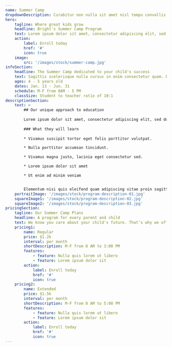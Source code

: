 ```yaml
---
name: Summer Camp
dropdownDescription: Curabitur non nulla sit amet nisl tempu convallis quis ac lectus.
hero:
    tagline: Where great kids grow
    headline: Bright's Summer Camp Program
    text: Lorem ipsum dolor sit amet, consectetur adipiscing elit, sed do eiusmod tempor incididunt ut labore et dolore magna aliqua. Aenean et tortor at risus viverra adipiscing at in.
    action:
        label: Enroll today
        href: '#'
        icon: true
    image:
        src: '/images/stock/summer-camp.jpg'
infoSection:
    headline: The Summer Camp dedicated to your child's success
    text: Sagittis scelerisque nulla cursus in enim consectetur quam. Dictum urna sed consectetur neque tristique pellentesque. Blandit amet, sed aenean erat arcu morbi.
    ages: 4 - 5 years old
    dates: Jan. 13 - Jun. 31
    schedule: M-F from 8AM - 5 PM
    classSize: Student to teacher ratio of 10:1
descriptionSection:
    text: >
        ## Our unique approach to education
                
        Lorem ipsum dolor sit amet, consectetur adipiscing elit, sed do eiusmod tempor incididunt ut labore et dolore magna aliqua. Nisl pretium fusce id velit ut. Id porta nibh venenatis cras sed felis eget velit. Ut morbi tincidunt augue interdum velit. Ipsum faucibus vitae aliquet nec ullamcorper sit amet. Viverra orci sagittis eu volutpat odio facilisis mauris. Diam quis enim lobortis scelerisque fermentum. Viverra mauris in aliquam sem fringilla. 
            
        ### What they will learn
              
        * Vivamus suscipit tortor eget felis porttitor volutpat.

        * Nulla porttitor accumsan tincidunt.

        * Vivamus magna justo, lacinia eget consectetur sed.

        * Lorem ipsum dolor sit amet

        * Ut enim ad minim veniam


        Elementum nisi quis eleifend quam adipiscing vitae proin sagittis nisl. Viverra vitae congue eu consequat ac felis donec et odio. Euismod nisi porta lorem mollis aliquam ut porttitor. Sed nisi lacus sed viverra tellus. Augue lacus viverra vitae congue eu consequat ac felis donec. Elementum pulvinar etiam non quam lacus. Ut venenatis tellus in metus vulputate. Ultrices dui sapien eget mi proin sed libero enim. Id velit ut tortor pretium viverra suspendisse.
    portraitImage: '/images/stock/program-description-01.jpg'
    squareImage1: '/images/stock/program-description-02.jpg'
    squareImage2: '/images/stock/program-description-03.jpg'
pricingSection:
    tagline: Our Summer Camp Plans
    headline: A program for every parent and child
    text: We know you care about your child's future. That’s why we offer you the freedom to choose the right program for them.
    pricing1:
        name: Regular
        price: $1.2k
        interval: per month
        shortDescription: M-F from 8 AM to 3:00 PM
        features:
            - feature: Nulla quis lorem ut libero
            - feature: Lorem ipsum dolor sit
        action:
            label: Enroll today
            href: '#'
            icon: true
    pricing2:
        name: Extended
        price: $1.5k
        interval: per month
        shortDescription: M-F from 8 AM to 5:00 PM
        features:
            - feature: Nulla quis lorem ut libero
            - feature: Lorem ipsum dolor sit
        action:
            label: Enroll today
            href: '#'
            icon: true
---
```


